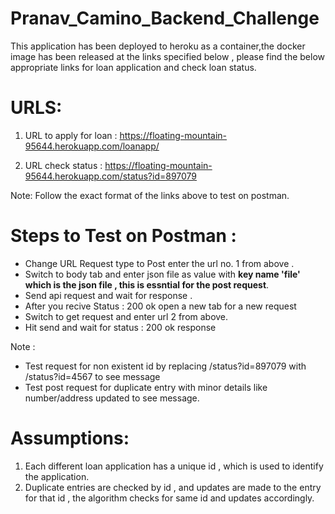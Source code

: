 # Pranav_Camino_Backend_Challenge

This application has been deployed to heroku as a container,the docker image has been released at the links specified below , please find the below appropriate links for  loan application and check loan status.

# URLS:

 1. URL to apply for loan  : https://floating-mountain-95644.herokuapp.com/loanapp/

 2. URL check status : https://floating-mountain-95644.herokuapp.com/status?id=897079



Note: Follow the exact format of the links above to test on postman.

# Steps to Test on Postman :

* Change URL Request type to Post enter the url no. 1 from above .
* Switch to body tab and enter json file as value with **key name 'file' which is the json file , this is essntial for the post request**.
* Send api request and wait for response . 
* After you recive Status : 200 ok open a new tab for a new request
* Switch to get request and enter url 2 from above.
* Hit send and wait for status : 200 ok response


Note : 
* Test request for non existent id by replacing /status?id=897079 with  /status?id=4567 to see message 
* Test  post request for duplicate entry with minor details like number/address updated to see message.

# Assumptions:

1. Each different loan application has a unique id , which is used to identify the application.
2. Duplicate entries are checked by id , and updates are made to the entry for that id , the algorithm checks for same id and updates accordingly.
